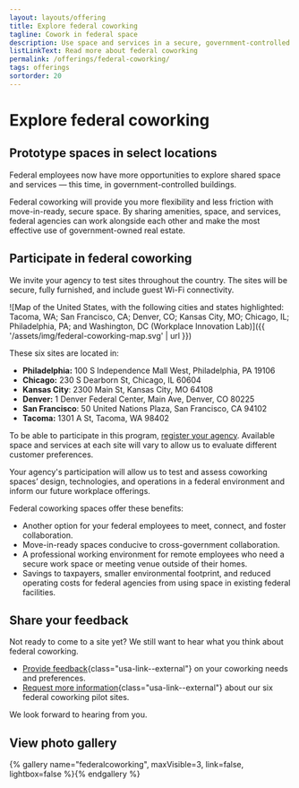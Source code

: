```yaml
---
layout: layouts/offering
title: Explore federal coworking
tagline: Cowork in federal space
description: Use space and services in a secure, government-controlled setting, try out sites, and share your input
listLinkText: Read more about federal coworking
permalink: /offerings/federal-coworking/
tags: offerings
sortorder: 20
---
```


# Explore federal coworking

## Prototype spaces in select locations

Federal employees now have more opportunities to explore shared space and services — this time, in government-controlled buildings. 

Federal coworking will provide you more flexibility and less friction with move-in-ready, secure space. By sharing amenities, space, and services, federal agencies can work alongside each other and make the most effective use of government-owned real estate.

## Participate in federal coworking

We invite your agency to test sites throughout the country. The sites will be secure, fully furnished, and include guest Wi-Fi connectivity.

![Map of the United States, with the following cities and states highlighted: Tacoma, WA; San Francisco, CA; Denver, CO; Kansas City, MO; Chicago, IL; Philadelphia, PA; and Washington, DC (Workplace Innovation Lab)]({{ '/assets/img/federal-coworking-map.svg' | url }})

These six sites are located in:
* **Philadelphia:** 100 S Independence Mall West, Philadelphia, PA 19106
* **Chicago:** 230 S Dearborn St, Chicago, IL 60604
* **Kansas City**: 2300 Main St, Kansas City, MO 64108
* **Denver:** 1 Denver Federal Center, Main Ave, Denver, CO 80225
* **San Francisco**: 50 United Nations Plaza, San Francisco, CA 94102
* **Tacoma:** 1301 A St, Tacoma, WA 98402

To be able to participate in this program, [register your agency](https://feedback.gsa.gov/jfe/form/SV_71knHUU3p09aPXM). Available space and services at each site will vary to allow us to evaluate different customer preferences.

Your agency's participation will allow us to test and assess coworking spaces’ design, technologies, and operations in a federal environment and inform our future workplace offerings.

Federal coworking spaces offer these benefits:
* Another option for your federal employees to meet, connect, and foster collaboration.
* Move-in-ready spaces conducive to cross-government collaboration.
* A professional working environment for remote employees who need a secure work space or meeting venue outside of their homes.
* Savings to taxpayers, smaller environmental footprint, and reduced operating costs for federal agencies from using  space in existing federal facilities.

## Share your feedback

Not ready to come to a site yet? We still want to hear what you think about federal coworking.
* [Provide feedback](https://feedback.gsa.gov/jfe/form/SV_cZwSUzJKCrIqzQ2){class="usa-link--external"} on your coworking needs and preferences.
* [Request more information](https://feedback.gsa.gov/jfe/form/SV_71knHUU3p09aPXM){class="usa-link--external"} about our six federal coworking pilot sites.

We look forward to hearing from you.

## View photo gallery

{% gallery name="federalcoworking", maxVisible=3, link=false, lightbox=false %}{% endgallery %}

